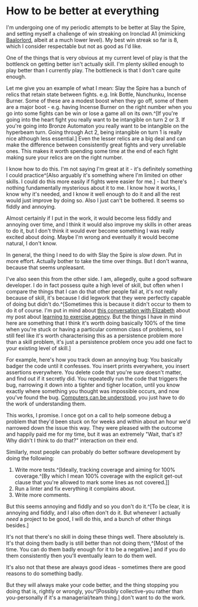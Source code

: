 # How to be better at everything

I'm undergoing one of my periodic attempts to be better at Slay the Spire, and setting myself a challenge of win streaking on Ironclad A1 (mimicking [Baalorlord](https://www.twitch.tv/baalorlord), albeit at a much lower level).
My best win streak so far is 8, which I consider respectable but not as good as I'd like.

One of the things that is very obvious at my current level of play is that the bottlenck on getting better isn't actually skill. I'm plenty skilled enough to play better than I currently play. The bottleneck is that I don't care quite enough.

Let me give you an example of what I mean: Slay the Spire has a bunch of relics that retain state between fights. e.g. Ink Bottle, Nunchunku, Incense Burner. Some of these are a modest boost when they go off, some of them are a major boot - e.g. having Incense Burner on the right number when you go into some fights can be win or lose a game all on its own.^[If you're going into the heart fight you really want to be intangible on turn 2 or 3. If you're going into Bronze Automaton you really want to be intangible on the hyperbeam turn. Going through Act 2, being intangible on turn 1 is really nice although less essential.] Even the lesser relics are a big deal and can make the difference between consistently great fights and very unreliable ones. This makes it worth spending some time at the end of each fight making sure your relics are on the right number.

I know how to do this. I'm not saying I'm great at it - it's definitely something I could practice^[Also arguably it's something where I'm limited on other skills. I could do this more easily if fights were easier for me.] - but there's nothing fundamentally mysterious about it to me. I know how it works, I know why it's needed, and I know it well enough to do it and all the rest would just improve by doing so. Also I just can't be bothered. It seems so fiddly and annoying.

Almost certainly if I put in the work, it would become less fiddly and annoying over time, and I think it would also improve my skills in other areas to do it, but I don't think it would ever become something I was really excited about doing. Maybe I'm wrong and eventually it would become natural, I don't know.

In general, the thing I need to do with Slay the Spire is *slow down*. Put in more effort. Actually bother to take the time over things. But I don't wanna, because that seems unpleasant.

I've also seen this from the other side. I am, allegedly, quite a good software developer. I do in fact possess quite a high level of skill, but often when I compare the things that I can do that other people fail at, it's not really because of skill, it's because I did legwork that they were perfectly capable of doing but didn't do.^[Sometimes this is because it didn't occur to them to do it of course. I'm put in mind about [this conversation with Elizabeth](https://twitter.com/acesounderglass/status/1743347591793033549) about my post about [learning to exercise agency](https://drmaciver.substack.com/p/learning-to-exercise-agency). But the things I have in mind here are something that I think it's worth doing basically 100% of the time when you're stuck or having a particular common class of problems, so I still feel like it's worth characterising this as a persistence problem more than a skill problem, it's just a persistence problem once you add one fact to your existing level of skill.]

For example, here's how you track down an annoying bug: You basically badger the code until it confesses. You insert prints everywhere, you insert assertions everywhere. You delete code that you're sure doesn't matter, and find out if it secretly did. You repeatedly run the code that triggers the bug, narrowing it down into a tighter and tigher location, until you know exactly where something you thought was impossible occurs, and now you've found the bug. [Computers can be understood](https://blog.nelhage.com/post/computers-can-be-understood/), you just have to do the work of understanding them.

This works, I promise. I once got on a call to help someone debug a problem that they'd been stuck on for weeks and within about an hour we'd narrowed down the issue this way. They were pleased with the outcome and happily paid me for my time, but it was an extremely "Wait, that's it? Why didn't I think to do that?" interaction on their end.

Similarly, most people can probably do better software development by doing the following:

1. Write more tests.^[Ideally, tracking coverage and aiming for 100% coverage.^[By which I mean 100% coverage with the explicit get-out clause that you're allowed to mark some lines as not covered.]]
2. Run a linter and fix everything it complains about.
3. Write more comments.

But this seems annoying and fiddly and so you don't do it.^[To be clear, it is annoying and fiddly, and I also often don't do it. But whenever I actually *need* a project to be good, I will do this, and a bunch of other things besides.]

It's not that there's no skill in doing these things well. There absolutely is. It's that doing them badly is still better than not doing them,^[Most of the time. You can do them badly enough for it to be a negative.] and if you do them consistently then you'll eventually learn to do them well.

It's also not that these are always good ideas - sometimes there are good reasons to do something badly.

But they will always make your code better, and the thing stopping you doing that is, rightly or wrongly, you^[Possibly collective-you rather than you-personally if it's a managerial/team thing.]  don't want to do the work.
